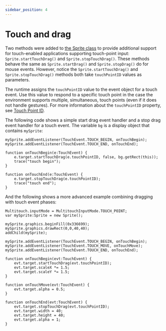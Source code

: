 ```yaml
---
sidebar_position: 4
---
```


# Touch and drag

Two methods were added to
[the Sprite class](https://airsdk.dev/reference/actionscript/3.0/flash/display/Sprite.html)
to provide additional support for touch-enabled applications supporting
touch-point input: `Sprite.startTouchDrag()` and `Sprite.stopTouchDrag()`. These
methods behave the same as `Sprite.startDrag()` and `Sprite.stopDrag()` do for
mouse events. However, notice the `Sprite.startTouchDrag()` and
`Sprite.stopTouchDrag()` methods both take `touchPointID` values as parameters.

The runtime assigns the `touchPointID` value to the event object for a touch
event. Use this value to respond to a specific touch point in the case the
environment supports multiple, simultaneous, touch points (even if it does not
handle gestures). For more information about the `touchPointID` property, see
[Touch Point ID](./touch-event-handling.md#touch-point-id).

The following code shows a simple start drag event handler and a stop drag event
handler for a touch event. The variable `bg` is a display object that contains
`mySprite`:

    mySprite.addEventListener(TouchEvent.TOUCH_BEGIN, onTouchBegin);
    mySprite.addEventListener(TouchEvent.TOUCH_END, onTouchEnd);

    function onTouchBegin(e:TouchEvent) {
    	e.target.startTouchDrag(e.touchPointID, false, bg.getRect(this));
    	trace("touch begin");
    }

    function onTouchEnd(e:TouchEvent) {
    	e.target.stopTouchDrag(e.touchPointID);
    	trace("touch end");
    }

And the following shows a more advanced example combining dragging with touch
event phases:

    Multitouch.inputMode = MultitouchInputMode.TOUCH_POINT;
    var mySprite:Sprite = new Sprite();

    mySprite.graphics.beginFill(0x336699);
    mySprite.graphics.drawRect(0,0,40,40);
    addChild(mySprite);

    mySprite.addEventListener(TouchEvent.TOUCH_BEGIN, onTouchBegin);
    mySprite.addEventListener(TouchEvent.TOUCH_MOVE, onTouchMove);
    mySprite.addEventListener(TouchEvent.TOUCH_END, onTouchEnd);

    function onTouchBegin(evt:TouchEvent) {
    	evt.target.startTouchDrag(evt.touchPointID);
    	evt.target.scaleX *= 1.5;
    	evt.target.scaleY *= 1.5;
    }

    function onTouchMove(evt:TouchEvent) {
    	evt.target.alpha = 0.5;
    }

    function onTouchEnd(evt:TouchEvent) {
    	evt.target.stopTouchDrag(evt.touchPointID);
    	evt.target.width = 40;
    	evt.target.height = 40;
    	evt.target.alpha = 1;
    }
